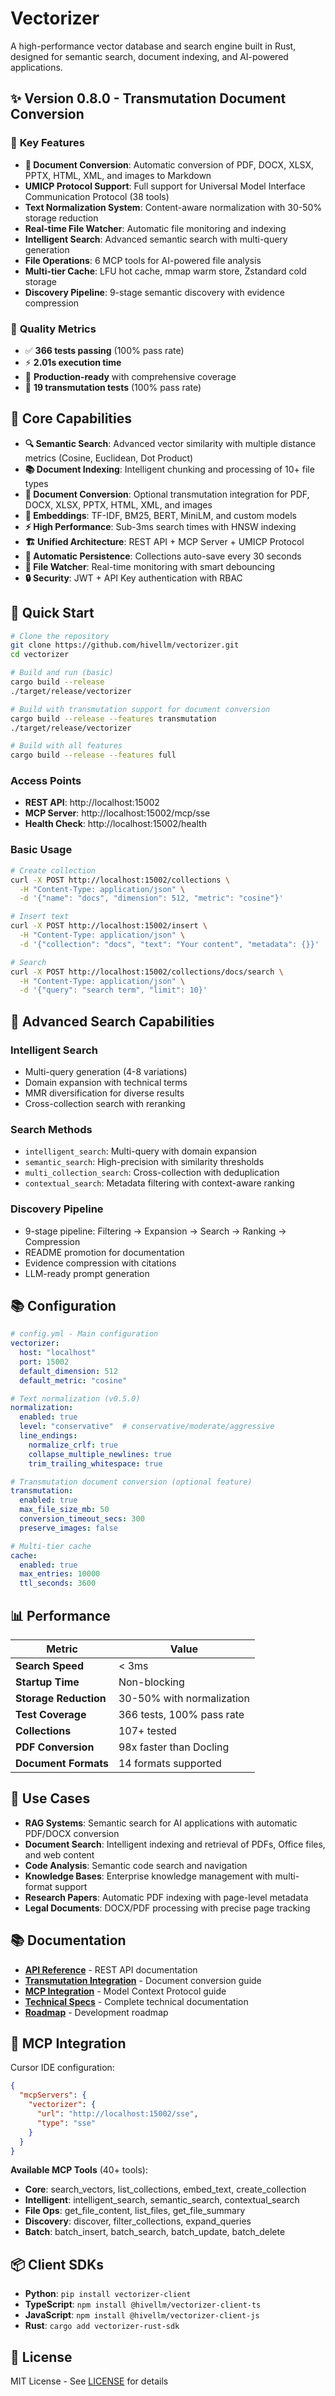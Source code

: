 # Vectorizer

A high-performance vector database and search engine built in Rust, designed for semantic search, document indexing, and AI-powered applications.

## ✨ **Version 0.8.0 - Transmutation Document Conversion**

### 🎯 **Key Features**
- **📄 Document Conversion**: Automatic conversion of PDF, DOCX, XLSX, PPTX, HTML, XML, and images to Markdown
- **UMICP Protocol Support**: Full support for Universal Model Interface Communication Protocol (38 tools)
- **Text Normalization System**: Content-aware normalization with 30-50% storage reduction
- **Real-time File Watcher**: Automatic file monitoring and indexing
- **Intelligent Search**: Advanced semantic search with multi-query generation
- **File Operations**: 6 MCP tools for AI-powered file analysis
- **Multi-tier Cache**: LFU hot cache, mmap warm store, Zstandard cold storage
- **Discovery Pipeline**: 9-stage semantic discovery with evidence compression

### 🧪 **Quality Metrics**
- ✅ **366 tests passing** (100% pass rate)
- ⚡ **2.01s execution time**
- 🎯 **Production-ready** with comprehensive coverage
- 📄 **19 transmutation tests** (100% pass rate)

## 🌟 **Core Capabilities**

- **🔍 Semantic Search**: Advanced vector similarity with multiple distance metrics (Cosine, Euclidean, Dot Product)
- **📚 Document Indexing**: Intelligent chunking and processing of 10+ file types
- **📄 Document Conversion**: Optional transmutation integration for PDF, DOCX, XLSX, PPTX, HTML, XML, and images
- **🧠 Embeddings**: TF-IDF, BM25, BERT, MiniLM, and custom models
- **⚡ High Performance**: Sub-3ms search times with HNSW indexing
- **🏗️ Unified Architecture**: REST API + MCP Server + UMICP Protocol
- **💾 Automatic Persistence**: Collections auto-save every 30 seconds
- **👀 File Watcher**: Real-time monitoring with smart debouncing
- **🔒 Security**: JWT + API Key authentication with RBAC

## 🚀 **Quick Start**

```bash
# Clone the repository
git clone https://github.com/hivellm/vectorizer.git
cd vectorizer

# Build and run (basic)
cargo build --release
./target/release/vectorizer

# Build with transmutation support for document conversion
cargo build --release --features transmutation
./target/release/vectorizer

# Build with all features
cargo build --release --features full
```

### **Access Points**
- **REST API**: http://localhost:15002
- **MCP Server**: http://localhost:15002/mcp/sse
- **Health Check**: http://localhost:15002/health

### **Basic Usage**
```bash
# Create collection
curl -X POST http://localhost:15002/collections \
  -H "Content-Type: application/json" \
  -d '{"name": "docs", "dimension": 512, "metric": "cosine"}'

# Insert text
curl -X POST http://localhost:15002/insert \
  -H "Content-Type: application/json" \
  -d '{"collection": "docs", "text": "Your content", "metadata": {}}'

# Search
curl -X POST http://localhost:15002/collections/docs/search \
  -H "Content-Type: application/json" \
  -d '{"query": "search term", "limit": 10}'
```

## 🧠 **Advanced Search Capabilities**

### **Intelligent Search**
- Multi-query generation (4-8 variations)
- Domain expansion with technical terms
- MMR diversification for diverse results
- Cross-collection search with reranking

### **Search Methods**
- `intelligent_search`: Multi-query with domain expansion
- `semantic_search`: High-precision with similarity thresholds
- `multi_collection_search`: Cross-collection with deduplication
- `contextual_search`: Metadata filtering with context-aware ranking

### **Discovery Pipeline**
- 9-stage pipeline: Filtering → Expansion → Search → Ranking → Compression
- README promotion for documentation
- Evidence compression with citations
- LLM-ready prompt generation

## 📚 **Configuration**

```yaml
# config.yml - Main configuration
vectorizer:
  host: "localhost"
  port: 15002
  default_dimension: 512
  default_metric: "cosine"

# Text normalization (v0.5.0)
normalization:
  enabled: true
  level: "conservative"  # conservative/moderate/aggressive
  line_endings:
    normalize_crlf: true
    collapse_multiple_newlines: true
    trim_trailing_whitespace: true

# Transmutation document conversion (optional feature)
transmutation:
  enabled: true
  max_file_size_mb: 50
  conversion_timeout_secs: 300
  preserve_images: false

# Multi-tier cache
cache:
  enabled: true
  max_entries: 10000
  ttl_seconds: 3600
```

## 📊 **Performance**

| Metric | Value |
|--------|-------|
| **Search Speed** | < 3ms |
| **Startup Time** | Non-blocking |
| **Storage Reduction** | 30-50% with normalization |
| **Test Coverage** | 366 tests, 100% pass rate |
| **Collections** | 107+ tested |
| **PDF Conversion** | 98x faster than Docling |
| **Document Formats** | 14 formats supported |

## 🎯 **Use Cases**

- **RAG Systems**: Semantic search for AI applications with automatic PDF/DOCX conversion
- **Document Search**: Intelligent indexing and retrieval of PDFs, Office files, and web content
- **Code Analysis**: Semantic code search and navigation
- **Knowledge Bases**: Enterprise knowledge management with multi-format support
- **Research Papers**: Automatic PDF indexing with page-level metadata
- **Legal Documents**: DOCX/PDF processing with precise page tracking

## 📚 **Documentation**

- **[API Reference](./docs/api/)** - REST API documentation
- **[Transmutation Integration](./docs/specs/transmutation_integration.md)** - Document conversion guide
- **[MCP Integration](./docs/specs/MCP_INTEGRATION.md)** - Model Context Protocol guide
- **[Technical Specs](./docs/specs/)** - Complete technical documentation
- **[Roadmap](./docs/specs/ROADMAP.md)** - Development roadmap

## 🔧 **MCP Integration**

Cursor IDE configuration:

```json
{
  "mcpServers": {
    "vectorizer": {
      "url": "http://localhost:15002/sse",
      "type": "sse"
    }
  }
}
```

**Available MCP Tools** (40+ tools):
- **Core**: search_vectors, list_collections, embed_text, create_collection
- **Intelligent**: intelligent_search, semantic_search, contextual_search
- **File Ops**: get_file_content, list_files, get_file_summary
- **Discovery**: discover, filter_collections, expand_queries
- **Batch**: batch_insert, batch_search, batch_update, batch_delete

## 📦 **Client SDKs**

- **Python**: `pip install vectorizer-client`
- **TypeScript**: `npm install @hivellm/vectorizer-client-ts`
- **JavaScript**: `npm install @hivellm/vectorizer-client-js`
- **Rust**: `cargo add vectorizer-rust-sdk`

## 📄 **License**

MIT License - See [LICENSE](./LICENSE) for details
